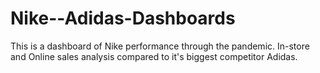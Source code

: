 # Nike--Adidas-Dashboards
This is a dashboard of Nike performance through the pandemic. In-store and Online sales analysis compared to it's biggest competitor Adidas. 
